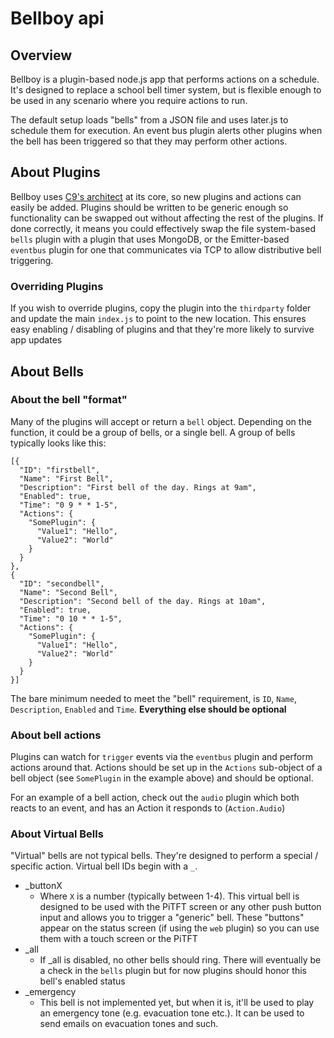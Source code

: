 # Bellboy api

## Overview
Bellboy is a plugin-based node.js app that performs actions on a schedule. It's designed to replace a school bell timer system, but is flexible enough to be used in any scenario where you require actions to run.

The default setup loads "bells" from a JSON file and uses later.js to schedule them for execution. An event bus plugin alerts other plugins when the bell has been triggered so that they may perform other actions.

## About Plugins
Bellboy uses [C9's architect](http://github.com/c9/architect) at its core, so new plugins and actions can easily be added. Plugins should be written to be generic enough so functionality can be swapped out without affecting the rest of the plugins. If done correctly, it means you could effectively swap the file system-based `bells` plugin with a plugin that uses MongoDB, or the Emitter-based `eventbus` plugin for one that communicates via TCP to allow distributive bell triggering.

### Overriding Plugins
If you wish to override plugins, copy the plugin into the `thirdparty` folder and update the main `index.js` to point to the new location. This ensures easy enabling / disabling of plugins and that they're more likely to survive app updates

## About Bells

### About the bell "format"
Many of the plugins will accept or return a `bell` object. Depending on the function, it could be a group of bells, or a single bell. A group of bells typically looks like this:

    [{
      "ID": "firstbell",
      "Name": "First Bell",
      "Description": "First bell of the day. Rings at 9am",
      "Enabled": true,
      "Time": "0 9 * * 1-5",
      "Actions": {
        "SomePlugin": {
          "Value1": "Hello",
          "Value2": "World"
        }
      }
    },
    {
      "ID": "secondbell",
      "Name": "Second Bell",
      "Description": "Second bell of the day. Rings at 10am",
      "Enabled": true,
      "Time": "0 10 * * 1-5",
      "Actions": {
        "SomePlugin": {
          "Value1": "Hello",
          "Value2": "World"
        }
      }
    }]

The bare minimum needed to meet the "bell" requirement, is `ID`, `Name`, `Description`, `Enabled` and `Time`. **Everything else should be optional**

### About bell actions
Plugins can watch for `trigger` events via the `eventbus` plugin and perform actions around that. Actions should be set up in the `Actions` sub-object of a bell object (see `SomePlugin` in the example above) and should be optional.

For an example of a bell action, check out the `audio` plugin which both reacts to an event, and has an Action it responds to (`Action.Audio`)

### About Virtual Bells
"Virtual" bells are not typical bells. They're designed to perform a special / specific action. Virtual bell IDs begin with a `_`.

  - \_buttonX
    - Where `X` is a number (typically between 1-4). This virtual bell is designed to be used with the PiTFT screen or any other push button input and allows you to trigger a "generic" bell. These "buttons" appear on the status screen (if using the `web` plugin) so you can use them with a touch screen or the PiTFT
  - \_all
    - If \_all is disabled, no other bells should ring. There will eventually be a check in the `bells` plugin but for now plugins should honor this bell's enabled status
  - \_emergency
    - This bell is not implemented yet, but when it is, it'll be used to play an emergency tone (e.g. evacuation tone etc.). It can be used to send emails on evacuation tones and such.
